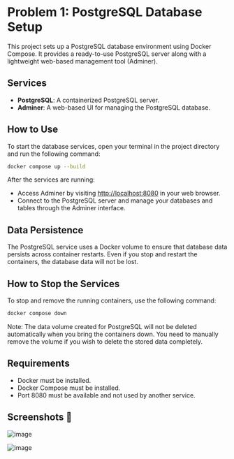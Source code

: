 # Problem 1: PostgreSQL Database Setup

This project sets up a PostgreSQL database environment using Docker Compose.
It provides a ready-to-use PostgreSQL server along with a lightweight web-based management tool (Adminer).

## Services

- **PostgreSQL**: A containerized PostgreSQL server.
- **Adminer**: A web-based UI for managing the PostgreSQL database.

## How to Use

To start the database services, open your terminal in the project directory and run the following command:

```bash
docker compose up --build
```

After the services are running:

- Access Adminer by visiting [http://localhost:8080](http://localhost:8080) in your web browser.
- Connect to the PostgreSQL server and manage your databases and tables through the Adminer interface.

## Data Persistence

The PostgreSQL service uses a Docker volume to ensure that database data persists across container restarts.
Even if you stop and restart the containers, the database data will not be lost.

## How to Stop the Services

To stop and remove the running containers, use the following command:

```bash
docker compose down
```

Note: The data volume created for PostgreSQL will not be deleted automatically when you bring the containers down.
You need to manually remove the volume if you wish to delete the stored data completely.

## Requirements

- Docker must be installed.
- Docker Compose must be installed.
- Port 8080 must be available and not used by another service.

## Screenshots 📸


![image](https://github.com/user-attachments/assets/b65173ba-fd61-45fa-8fc3-96591fadb9a4)


![image](https://github.com/user-attachments/assets/a12d0be0-e5c3-4d9b-9880-3563e319a543)




